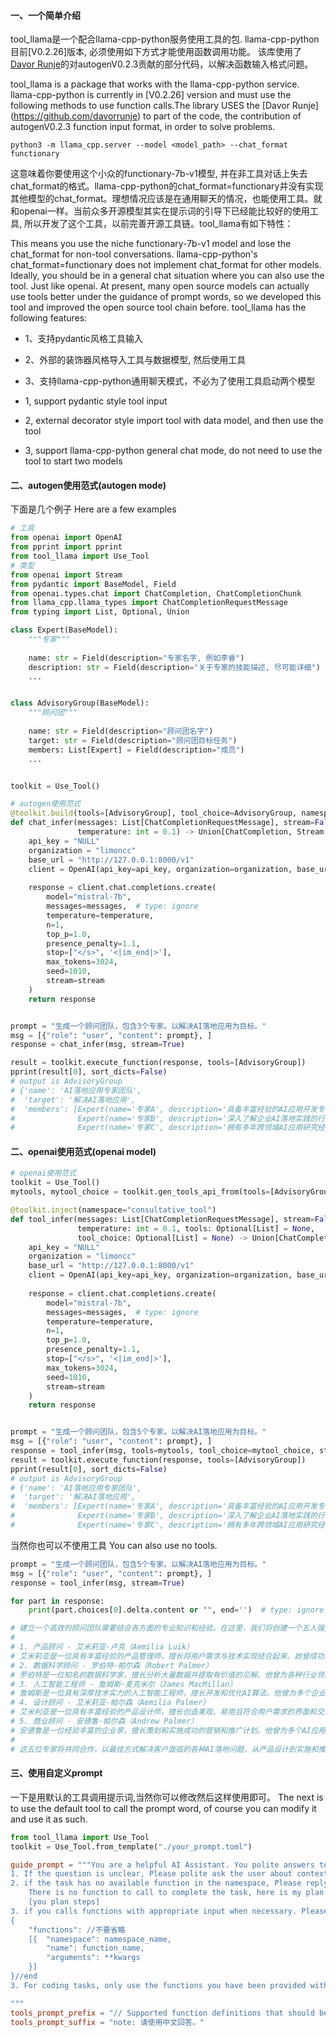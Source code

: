 #### 一、一个简单介绍

tool_llama是一个配合llama-cpp-python服务使用工具的包. llama-cpp-python目前[V0.2.26]版本, 必须使用如下方式才能使用函数调用功能。 该库使用了[Davor Runje](https://github.com/davorrunje)的对autogenV0.2.3贡献的部分代码，以解决函数输入格式问题。

tool_llama is a package that works with the llama-cpp-python service. llama-cpp-python is currently in [V0.2.26] version and must use the following methods to use function calls.The library USES the [Davor Runje] (https://github.com/davorrunje) to part of the code, the contribution of autogenV0.2.3 function input format, in order to solve problems.

```shell
python3 -m llama_cpp.server --model <model_path> --chat_format functionary
```

这意味着你要使用这个小众的functionary-7b-v1模型, 并在非工具对话上失去chat_format的格式。llama-cpp-python的chat_format=functionary并没有实现其他模型的chat_format。理想情况应该是在通用聊天的情况，也能使用工具。就和openai一样。当前众多开源模型其实在提示词的引导下已经能比较好的使用工具, 所以开发了这个工具，以前完善开源工具链。tool_llama有如下特性：

This means you use the niche functionary-7b-v1 model and lose the chat_format for non-tool conversations. llama-cpp-python's chat_format=functionary does not implement chat_format for other models. Ideally, you should be in a general chat situation where you can also use the tool. Just like openai. At present, many open source models can actually use tools better under the guidance of prompt words, so we developed this tool and improved the open source tool chain before. tool_llama has the following features:

- 1、支持pydantic风格工具输入   
- 2、外部的装饰器风格导入工具与数据模型, 然后使用工具
- 3、支持llama-cpp-python通用聊天模式，不必为了使用工具启动两个模型


- 1, support pydantic style tool input 
- 2, external decorator style import tool with data model, and then use the tool 
- 3, support llama-cpp-python general chat mode, do not need to use the tool to start two models


#### 二、autogen使用范式(autogen mode)

下面是几个例子
Here are a few examples

```python
# 工具
from openai import OpenAI
from pprint import pprint
from tool_llama import Use_Tool
# 类型
from openai import Stream
from pydantic import BaseModel, Field
from openai.types.chat import ChatCompletion, ChatCompletionChunk
from llama_cpp.llama_types import ChatCompletionRequestMessage
from typing import List, Optional, Union

class Expert(BaseModel):
    """专家"""
    
    name: str = Field(description="专家名字, 例如李睿")
    description: str = Field(description="关于专家的技能描述, 尽可能详细")
    ...


class AdvisoryGroup(BaseModel):
    """顾问团"""
    
    name: str = Field(description="顾问团名字")
    target: str = Field(description="顾问团目标任务")
    members: List[Expert] = Field(description="成员")
    ...


toolkit = Use_Tool()

# autogen使用范式
@toolkit.build(tools=[AdvisoryGroup], tool_choice=AdvisoryGroup, namespace="consultative_tool")
def chat_infer(messages: List[ChatCompletionRequestMessage], stream=False, 
               temperature: int = 0.1) -> Union[ChatCompletion, Stream[ChatCompletionChunk]]:
    api_key = "NULL"
    organization = "limoncc"
    base_url = "http://127.0.0.1:8000/v1"
    client = OpenAI(api_key=api_key, organization=organization, base_url=base_url)
    
    response = client.chat.completions.create(
        model="mistral-7b",
        messages=messages,  # type: ignore
        temperature=temperature,
        n=1,
        top_p=1.0,
        presence_penalty=1.1,
        stop=["</s>", '<|im_end|>'],
        max_tokens=3024,
        seed=1010,
        stream=stream
    )
    return response


prompt = "生成一个顾问团队，包含3个专家。以解决AI落地应用为目标。"
msg = [{"role": "user", "content": prompt}, ]
response = chat_infer(msg, stream=True)

result = toolkit.execute_function(response, tools=[AdvisoryGroup])
pprint(result[0], sort_dicts=False)
# output is AdvisoryGroup
# {'name': 'AI落地应用专家团队',
#  'target': '解决AI落地应用',
#  'members': [Expert(name='专家A', description='具备丰富经验的AI应用开发专家'),
#              Expert(name='专家B', description='深入了解企业AI落地实践的行业专家'),
#              Expert(name='专家C', description='拥有多年跨领域AI应用研究经验的学者')]}
```

#### 二、openai使用范式(openai model)

```python
# openai使用范式
toolkit = Use_Tool()
mytools, mytool_choice = toolkit.gen_tools_api_from(tools=[AdvisoryGroup], tool_choice=AdvisoryGroup)

@toolkit.inject(namespace="consultative_tool")
def tool_infer(messages: List[ChatCompletionRequestMessage], stream=False, 
               temperature: int = 0.1, tools: Optional[List] = None, 
               tool_choice: Optional[List] = None) -> Union[ChatCompletion, Stream[ChatCompletionChunk]]:
    api_key = "NULL"
    organization = "limoncc"
    base_url = "http://127.0.0.1:8000/v1"
    client = OpenAI(api_key=api_key, organization=organization, base_url=base_url)
    
    response = client.chat.completions.create(
        model="mistral-7b",
        messages=messages,  # type: ignore
        temperature=temperature,
        n=1,
        top_p=1.0,
        presence_penalty=1.1,
        stop=["</s>", '<|im_end|>'],
        max_tokens=3024,
        seed=1010,
        stream=stream
    )
    return response


prompt = "生成一个顾问团队，包含5个专家。以解决AI落地应用为目标。"
msg = [{"role": "user", "content": prompt}, ]
response = tool_infer(msg, tools=mytools, tool_choice=mytool_choice, stream=False)
result = toolkit.execute_function(response, tools=[AdvisoryGroup])
pprint(result[0], sort_dicts=False)
# output is AdvisoryGroup
# {'name': 'AI落地应用专家团队',
#  'target': '解决AI落地应用',
#  'members': [Expert(name='专家A', description='具备丰富经验的AI应用开发专家'),
#              Expert(name='专家B', description='深入了解企业AI落地实践的行业专家'),
#              Expert(name='专家C', description='拥有多年跨领域AI应用研究经验的学者')]}
```

当然你也可以不使用工具
You can also use no tools.

```python
prompt = "生成一个顾问团队，包含5个专家。以解决AI落地应用为目标。"
msg = [{"role": "user", "content": prompt}, ]
response = tool_infer(msg, stream=True)

for part in response:
    print(part.choices[0].delta.content or "", end='')  # type: ignore

# 建立一个高效的顾问团队需要结合各方面的专业知识和经验。在这里，我们将创建一个五人强大的AI落地应用专家团队：
# 
# 1. 产品顾问 - 艾米莉亚·卢克（Aemilia Luik）
# 艾米莉亚是一位具有丰富经验的产品管理师，擅长将用户需求与技术实现结合起来。她曾成功地为多家企业开发和推出AI应用。
# 2. 数据科学顾问 - 罗伯特·帕尔森（Robert Palmer）
# 罗伯特是一位知名的数据科学家，擅长分析大量数据并提取有价值的见解。他曾为各种行业领域开发过AI算法和模型。
# 3. 人工智能工程师 - 詹姆斯·麦克米尔（James MacMillan）
# 詹姆斯是一位具有深厚技术实力的人工智能工程师，擅长开发和优化AI算法。他曾为多个企业构建了高效、可扩展的AI系统。
# 4. 设计顾问 - 艾米莉亚·帕尔森（Aemilia Palmer）
# 艾米利亚是一位具有丰富经验的产品设计师，擅长创造美观、易用且符合用户需求的界面和交互体验。她曾为多个AI应用程序设计过视觉元素。
# 5. 商业顾问 - 安德鲁·帕尔森（Andrew Palmer）
# 安德鲁是一位经验丰富的企业家，擅长策划和实施成功的营销和推广计划。他曾为多个AI应用程序提供过商业建议，帮助它们在市场上取得成功。
# 
# 这五位专家将共同合作，以最佳方式解决客户面临的各种AI落地问题，从产品设计到实施和推广。他们的多元化技能集会使团队具有强大的力量来帮助企业成功应用人工智能。

```


#### 三、使用自定义prompt

一下是用默认的工具调用提示词,当然你可以修改然后这样使用即可。
The next is to use the default tool to call the prompt word, of course you can modify it and use it as such.

```python
from tool_llama import Use_Tool
toolkit = Use_Tool.from_template("./your_prompt.toml")
```

```toml
guide_prompt = """You are a helpful AI Assistant. You polite answers to the user's questions.
1. If the question is unclear, Please polite ask the user about context.
2. if the task has no available function in the namespace, Please reply:
    There is no function to call to complete the task, here is my plan for completing the task:
    [you plan steps]
3. if you calls functions with appropriate input when necessary. Please strictly reply the following format json to the question. Don't have extra characters.
{
    "functions": //不要省略
    [{  "namespace": namespace_name,
        "name": function_name,
        "arguments": **kwargs
    }]
}//end
3. For coding tasks, only use the functions you have been provided with. Reply TERMINATE when the task is done.

"""
tools_prompt_prefix = "// Supported function definitions that should be called when necessary."
tools_prompt_suffix = "note: 请使用中文回答。"
    
```


